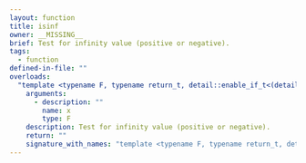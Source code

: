 ```yaml
---
layout: function
title: isinf
owner: __MISSING__
brief: Test for infinity value (positive or negative).
tags:
  - function
defined-in-file: ""
overloads:
  "template <typename F, typename return_t, detail::enable_if_t<(detail::builtin::is_genfloat<F>::value), int> >\nreturn_t isinf(F)":
    arguments:
      - description: ""
        name: x
        type: F
    description: Test for infinity value (positive or negative).
    return: ""
    signature_with_names: "template <typename F, typename return_t, detail::enable_if_t<(detail::builtin::is_genfloat<F>::value), int> >\nreturn_t isinf(F x)"
---
```

